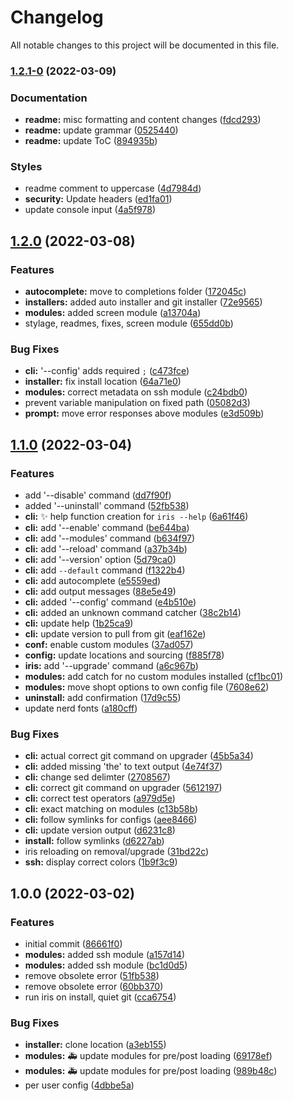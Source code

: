 # Changelog

All notable changes to this project will be documented in this file.

### [1.2.1-0](https://github.com/mschf-dev/iris/compare/v1.2.0...v1.2.1-0) (2022-03-09)


### Documentation

* **readme:** misc formatting and content changes ([fdcd293](https://github.com/mschf-dev/iris/commit/fdcd293b8230e60ca5d312e75c7c5a2ffb4c1d9e))
* **readme:** update grammar ([0525440](https://github.com/mschf-dev/iris/commit/05254400083f49505c09f68139d77f43beab5039))
* **readme:** update ToC ([894935b](https://github.com/mschf-dev/iris/commit/894935b33c65622cbe2ddcfd7e0d8184679a9091))


### Styles

* readme comment to uppercase ([4d7984d](https://github.com/mschf-dev/iris/commit/4d7984db465f309ac3547b88f3b3270a389a2095))
* **security:** Update headers ([ed1fa01](https://github.com/mschf-dev/iris/commit/ed1fa01a8a8b5ca5e201f63118d69f5b3a5b982b))
* update console input ([4a5f978](https://github.com/mschf-dev/iris/commit/4a5f9787d56d98ec286302aef25d1363d77292f0))

## [1.2.0](https://github.com/mschf-dev/iris/compare/v1.1.0...v1.2.0) (2022-03-08)


### Features

* **autocomplete:** move to completions folder ([172045c](https://github.com/mschf-dev/iris/commit/172045c52d81048e7c4ddb88efce9531c3b4b724))
* **installers:** added auto installer and git installer ([72e9565](https://github.com/mschf-dev/iris/commit/72e9565775652f690daea5bd9870afd61af66305))
* **modules:** added screen module ([a13704a](https://github.com/mschf-dev/iris/commit/a13704af775a520d210e7d4dc2499ee1562eb8d5))
* stylage, readmes, fixes, screen module ([655dd0b](https://github.com/mschf-dev/iris/commit/655dd0b792c58b9ae26cab905a794bfc22724818))


### Bug Fixes

* **cli:** '--config' adds required `;` ([c473fce](https://github.com/mschf-dev/iris/commit/c473fcedd5da3317f1034cacb11a5c05524a0767))
* **installer:** fix install location ([64a71e0](https://github.com/mschf-dev/iris/commit/64a71e08c46dffd76ed5089cbe52adf20428beb0))
* **modules:** correct metadata on ssh module ([c24bdb0](https://github.com/mschf-dev/iris/commit/c24bdb0ec36b2356a9235376d7547c8e067b83d2))
* prevent variable manipulation on fixed path ([05082d3](https://github.com/mschf-dev/iris/commit/05082d3bc830e04d2f2c36351fd4fb98e5db7c7a))
* **prompt:** move error responses above modules ([e3d509b](https://github.com/mschf-dev/iris/commit/e3d509bbb3ab3a1e513407a88eabb3dd172996ea))

## [1.1.0](https://github.com/mschf-dev/iris/compare/v1.0.0...v1.1.0) (2022-03-04)


### Features

* add '--disable' command ([dd7f90f](https://github.com/mschf-dev/iris/commit/dd7f90fc267bbdc59147b3232373fb39ab8d3177))
* added '--uninstall' command ([52fb538](https://github.com/mschf-dev/iris/commit/52fb538217800cd0aee0ce6ce9ab66a5ddc26df1))
* **cli:** :sparkles: help function creation for `iris --help` ([6a61f46](https://github.com/mschf-dev/iris/commit/6a61f4631d3f1890f44e15abd035f3873a005a5c))
* **cli:** add '--enable' command ([be644ba](https://github.com/mschf-dev/iris/commit/be644ba531ab8c7fe30004c24825c223fe1d1a10))
* **cli:** add '--modules' command ([b634f97](https://github.com/mschf-dev/iris/commit/b634f978feff2f8d13c11098304dd5d229dcf2cc))
* **cli:** add '--reload' command ([a37b34b](https://github.com/mschf-dev/iris/commit/a37b34baf2abf92edf215e0f19d82e010709109a))
* **cli:** add '--version' option ([5d79ca0](https://github.com/mschf-dev/iris/commit/5d79ca0b95a7749d2c6d3789a721db892fd553b2))
* **cli:** add `--default` command ([f1322b4](https://github.com/mschf-dev/iris/commit/f1322b4eed05bd0d1cc511ca54f8b67736df84c5))
* **cli:** add autocomplete ([e5559ed](https://github.com/mschf-dev/iris/commit/e5559ed2276693fd2979ade6edc388d627d2b59f))
* **cli:** add output messages ([88e5e49](https://github.com/mschf-dev/iris/commit/88e5e49e7aa6db2aefc3329b0134531cbfd48935))
* **cli:** added '--config' command ([e4b510e](https://github.com/mschf-dev/iris/commit/e4b510e12204559558e851297b16f80609961fdc))
* **cli:** added an unknown command catcher ([38c2b14](https://github.com/mschf-dev/iris/commit/38c2b14a92785d25bd028bbf8b0a72dbac9665c2))
* **cli:** update help ([1b25ca9](https://github.com/mschf-dev/iris/commit/1b25ca9584e9c7c57b5645236cbb0b4614281acb))
* **cli:** update version to pull from git ([eaf162e](https://github.com/mschf-dev/iris/commit/eaf162e21f9e691d1efe6cd0e604897ecc0179cb))
* **conf:** enable custom modules ([37ad057](https://github.com/mschf-dev/iris/commit/37ad0577a1008f01799c6b7f6dcc0ade6c7ad2f8))
* **config:** update locations and sourcing ([f885f78](https://github.com/mschf-dev/iris/commit/f885f78662578a174ac91820e7167df48d33e627))
* **iris:** add '--upgrade' command ([a6c967b](https://github.com/mschf-dev/iris/commit/a6c967b5b1cc7244bd63f84456f4a5886c1283a6))
* **modules:** add catch for no custom modules installed ([cf1bc01](https://github.com/mschf-dev/iris/commit/cf1bc01e9f359a31f89db0a0eab767d0c04d898c))
* **modules:** move shopt options to own config file ([7608e62](https://github.com/mschf-dev/iris/commit/7608e621f479b94a17bced98335087fb6838fd50))
* **uninstall:** add confirmation ([17d9c55](https://github.com/mschf-dev/iris/commit/17d9c55af1829c985208695b058e5c7ee48d3e15))
* update nerd fonts ([a180cff](https://github.com/mschf-dev/iris/commit/a180cff29af93241915e07d1456baa55fa4e35cc))


### Bug Fixes

* **cli:** actual correct git command on upgrader ([45b5a34](https://github.com/mschf-dev/iris/commit/45b5a346bdc75abbdea9ab27a31720b7bdee44bd))
* **cli:** added missing 'the' to text output ([4e74f37](https://github.com/mschf-dev/iris/commit/4e74f37092c528241035f2b15ce12352fae6a7d3))
* **cli:** change sed delimter ([2708567](https://github.com/mschf-dev/iris/commit/270856773a1da397d1d5b818d85ac93bd7cccf13))
* **cli:** correct git command on upgrader ([5612197](https://github.com/mschf-dev/iris/commit/5612197185fbbc7ff7423e24373e5e908dc7d093))
* **cli:** correct test operators ([a979d5e](https://github.com/mschf-dev/iris/commit/a979d5e29d5f42b442c491f9c69fcb307639df88))
* **cli:** exact matching on modules ([c13b58b](https://github.com/mschf-dev/iris/commit/c13b58b578b3cc357b953248180387b44f4405a6))
* **cli:** follow symlinks for configs ([aee8466](https://github.com/mschf-dev/iris/commit/aee846634006f399813f0184d5cb6cb7f490c79d))
* **cli:** update version output ([d6231c8](https://github.com/mschf-dev/iris/commit/d6231c8f567cceb38e2622f72a8b987e2b72388f))
* **install:** follow symlinks ([d6227ab](https://github.com/mschf-dev/iris/commit/d6227abecf27e1ad01ef1393d1cfd8d5f99766fd))
* iris reloading on removal/upgrade ([31bd22c](https://github.com/mschf-dev/iris/commit/31bd22c15a23a9284548a86cdfbf873e61c4c564))
* **ssh:** display correct colors ([1b9f3c9](https://github.com/mschf-dev/iris/commit/1b9f3c9204cb2657bd2ba638491bc9e1d2c3b65f))

## 1.0.0 (2022-03-02)


### Features

* initial commit ([86661f0](https://github.com/mschf-dev/iris/commit/86661f06fb2a91c09550961d36f7e0a31e8409c6))
* **modules:** added ssh module ([a157d14](https://github.com/mschf-dev/iris/commit/a157d149bbdea35bbc9014f1c556a507e7d40be0))
* **modules:** added ssh module ([bc1d0d5](https://github.com/mschf-dev/iris/commit/bc1d0d54c45c10010c8e9f74a43fc3f4b6c63f52))
* remove obsolete error ([51fb538](https://github.com/mschf-dev/iris/commit/51fb538b7856e57e3665454c78873ce2590b4025))
* remove obsolete error ([60bb370](https://github.com/mschf-dev/iris/commit/60bb3701cfc57e13af91a12acbbaa4947be5f7ca))
* run iris on install, quiet git ([cca6754](https://github.com/mschf-dev/iris/commit/cca675413cb36d9493b95c46ba29b8c449717fe9))


### Bug Fixes

* **installer:** clone location ([a3eb155](https://github.com/mschf-dev/iris/commit/a3eb155a0ea94cc055290b195028261bd8c8aaec))
* **modules:** :ambulance: update modules for pre/post loading ([69178ef](https://github.com/mschf-dev/iris/commit/69178efad6f7840e7f0be82dab8e49aeb8fc8fd7))
* **modules:** :ambulance: update modules for pre/post loading ([989b48c](https://github.com/mschf-dev/iris/commit/989b48cd593bc6584aee85fc3749e983f751efd1))
* per user config ([4dbbe5a](https://github.com/mschf-dev/iris/commit/4dbbe5acb18e22b3678d3e65a029f8f37e203835))
